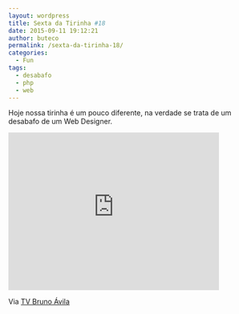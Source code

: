 ```yaml
---
layout: wordpress
title: Sexta da Tirinha #18
date: 2015-09-11 19:12:21
author: buteco
permalink: /sexta-da-tirinha-18/
categories:
  - Fun
tags:
  - desabafo
  - php
  - web
---
```


Hoje nossa tirinha é um pouco diferente, na verdade se trata de um desabafo de um Web Designer.

<iframe width="420" height="315" src="https://www.youtube.com/embed/m711mKI54iI" frameborder="0" allowfullscreen></iframe>

Via <a href="https://www.youtube.com/channel/UCsDkfF6StmS0f05opOUgpIg" target="_blank">TV Bruno Ávila</a>